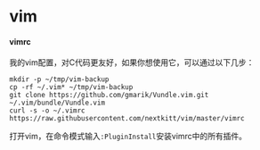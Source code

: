 # vim

#### vimrc

我的vim配置，对C代码更友好，如果你想使用它，可以通过以下几步：

    mkdir -p ~/tmp/vim-backup
    cp -rf ~/.vim* ~/tmp/vim-backup
    git clone https://github.com/gmarik/Vundle.vim.git ~/.vim/bundle/Vundle.vim
    curl -s -o ~/.vimrc https://raw.githubusercontent.com/nextkitt/vim/master/vimrc

打开vim，在命令模式输入`:PluginInstall`安装vimrc中的所有插件。

